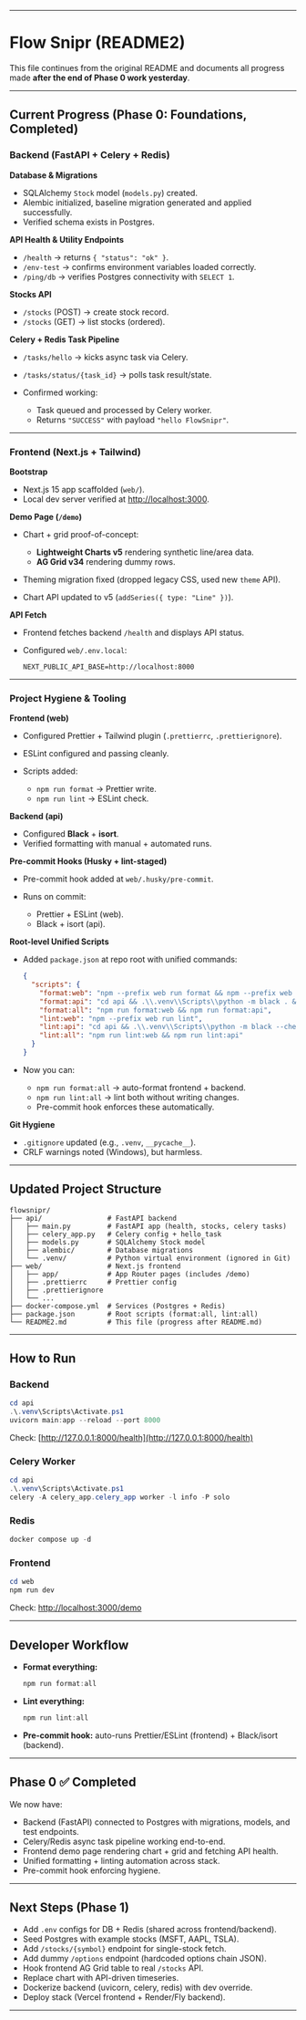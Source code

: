 
---

# Flow Snipr (README2)

This file continues from the original README and documents all progress made **after the end of Phase 0 work yesterday**.

---

## Current Progress (Phase 0: Foundations, Completed)

### Backend (FastAPI + Celery + Redis)

**Database & Migrations**

* SQLAlchemy `Stock` model (`models.py`) created.
* Alembic initialized, baseline migration generated and applied successfully.
* Verified schema exists in Postgres.

**API Health & Utility Endpoints**

* `/health` → returns `{ "status": "ok" }`.
* `/env-test` → confirms environment variables loaded correctly.
* `/ping/db` → verifies Postgres connectivity with `SELECT 1`.

**Stocks API**

* `/stocks` (POST) → create stock record.
* `/stocks` (GET) → list stocks (ordered).

**Celery + Redis Task Pipeline**

* `/tasks/hello` → kicks async task via Celery.
* `/tasks/status/{task_id}` → polls task result/state.
* Confirmed working:

  * Task queued and processed by Celery worker.
  * Returns `"SUCCESS"` with payload `"hello FlowSnipr"`.

---

### Frontend (Next.js + Tailwind)

**Bootstrap**

* Next.js 15 app scaffolded (`web/`).
* Local dev server verified at [http://localhost:3000](http://localhost:3000).

**Demo Page (`/demo`)**

* Chart + grid proof-of-concept:

  * **Lightweight Charts v5** rendering synthetic line/area data.
  * **AG Grid v34** rendering dummy rows.
* Theming migration fixed (dropped legacy CSS, used new `theme` API).
* Chart API updated to v5 (`addSeries({ type: "Line" })`).

**API Fetch**

* Frontend fetches backend `/health` and displays API status.
* Configured `web/.env.local`:

  ```env
  NEXT_PUBLIC_API_BASE=http://localhost:8000
  ```

---

### Project Hygiene & Tooling

**Frontend (web)**

* Configured Prettier + Tailwind plugin (`.prettierrc`, `.prettierignore`).
* ESLint configured and passing cleanly.
* Scripts added:

  * `npm run format` → Prettier write.
  * `npm run lint` → ESLint check.

**Backend (api)**

* Configured **Black** + **isort**.
* Verified formatting with manual + automated runs.

**Pre-commit Hooks (Husky + lint-staged)**

* Pre-commit hook added at `web/.husky/pre-commit`.
* Runs on commit:

  * Prettier + ESLint (web).
  * Black + isort (api).

**Root-level Unified Scripts**

* Added `package.json` at repo root with unified commands:

  ```json
  {
    "scripts": {
      "format:web": "npm --prefix web run format && npm --prefix web run lint -- --fix",
      "format:api": "cd api && .\\.venv\\Scripts\\python -m black . && .\\.venv\\Scripts\\python -m isort .",
      "format:all": "npm run format:web && npm run format:api",
      "lint:web": "npm --prefix web run lint",
      "lint:api": "cd api && .\\.venv\\Scripts\\python -m black --check . && .\\.venv\\Scripts\\python -m isort --check-only .",
      "lint:all": "npm run lint:web && npm run lint:api"
    }
  }
  ```
* Now you can:

  * `npm run format:all` → auto-format frontend + backend.
  * `npm run lint:all` → lint both without writing changes.
  * Pre-commit hook enforces these automatically.

**Git Hygiene**

* `.gitignore` updated (e.g., `.venv`, `__pycache__`).
* CRLF warnings noted (Windows), but harmless.

---

## Updated Project Structure

```
flowsnipr/
├── api/                # FastAPI backend
│   ├── main.py         # FastAPI app (health, stocks, celery tasks)
│   ├── celery_app.py   # Celery config + hello_task
│   ├── models.py       # SQLAlchemy Stock model
│   ├── alembic/        # Database migrations
│   └── .venv/          # Python virtual environment (ignored in Git)
├── web/                # Next.js frontend
│   ├── app/            # App Router pages (includes /demo)
│   ├── .prettierrc     # Prettier config
│   ├── .prettierignore
│   └── ...
├── docker-compose.yml  # Services (Postgres + Redis)
├── package.json        # Root scripts (format:all, lint:all)
└── README2.md          # This file (progress after README.md)
```

---

## How to Run

### Backend

```powershell
cd api
.\.venv\Scripts\Activate.ps1
uvicorn main:app --reload --port 8000
```

Check: [http://127.0.0.1:8000/health](http://127.0.0.1:8000/health)

### Celery Worker

```powershell
cd api
.\.venv\Scripts\Activate.ps1
celery -A celery_app.celery_app worker -l info -P solo
```

### Redis

```powershell
docker compose up -d
```

### Frontend

```powershell
cd web
npm run dev
```

Check: [http://localhost:3000/demo](http://localhost:3000/demo)

---

## Developer Workflow

* **Format everything:**

  ```powershell
  npm run format:all
  ```
* **Lint everything:**

  ```powershell
  npm run lint:all
  ```
* **Pre-commit hook:** auto-runs Prettier/ESLint (frontend) + Black/isort (backend).

---

## Phase 0 ✅ Completed

We now have:

* Backend (FastAPI) connected to Postgres with migrations, models, and test endpoints.
* Celery/Redis async task pipeline working end-to-end.
* Frontend demo page rendering chart + grid and fetching API health.
* Unified formatting + linting automation across stack.
* Pre-commit hook enforcing hygiene.

---

## Next Steps (Phase 1)

* Add `.env` configs for DB + Redis (shared across frontend/backend).
* Seed Postgres with example stocks (MSFT, AAPL, TSLA).
* Add `/stocks/{symbol}` endpoint for single-stock fetch.
* Add dummy `/options` endpoint (hardcoded options chain JSON).
* Hook frontend AG Grid table to real `/stocks` API.
* Replace chart with API-driven timeseries.
* Dockerize backend (uvicorn, celery, redis) with dev override.
* Deploy stack (Vercel frontend + Render/Fly backend).

---

